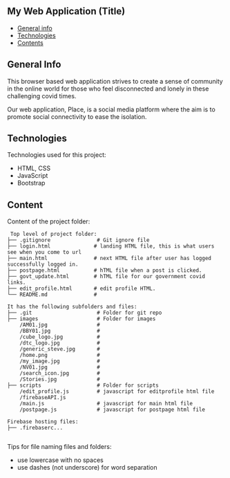 ## My Web Application (Title)

* [General info](#general-info)
* [Technologies](#technologies)
* [Contents](#content)

## General Info
This browser based web application strives to create a sense of community in the online world for those who feel disconnected and lonely in these challenging covid times.

Our web application, Place, is a social media platform where the aim is to promote social connectivity to ease the isolation.




## Technologies
Technologies used for this project:
* HTML, CSS
* JavaScript
* Bootstrap 
	
## Content
Content of the project folder:

```
 Top level of project folder: 
├── .gitignore               # Git ignore file
├── login.html              # landing HTML file, this is what users see when you come to url
├── main.html               # next HTML file after user has logged successfully logged in.
├── postpage.html           # hTML file when a post is clicked.
├── govt_update.html        # hTML file for our government covid links.
├── edit_profile.html       # edit profile HTML.
└── README.md               #

It has the following subfolders and files:
├── .git                     # Folder for git repo
├── images                   # Folder for images
    /AM01.jpg                # 
    /BBY01.jpg               #
    /cube_logo.jpg           #
    /dtc_logo.jpg            #
    /generic_steve.jpg       #
    /home.png                #
    /my_image.jpg            #
    /NV01.jpg                #
    /search_icon.jpg         #
    /Stories.jpg             #
├── scripts                  # Folder for scripts
    /edit_profile.js         # javascript for editprofile html file
    /firebaseAPI.js          
    /main.js                 # javascript for main html file
    /postpage.js             # javascript for postpage html file

Firebase hosting files: 
├── .firebaserc...


```

Tips for file naming files and folders:
* use lowercase with no spaces
* use dashes (not underscore) for word separation

